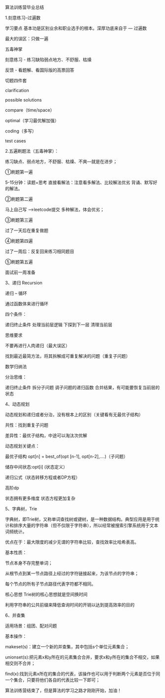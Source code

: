 算法训练营毕业总结

1.刻意练习–过遍数

学习要点
基本功是区别业余和职业选手的根本。深厚功底来自于 — 过遍数

最大的误区：只做一遍

五毒神掌

刻意练习 - 练习缺陷弱点地方、不舒服、枯燥

反馈 - 看题解、看国际版的高票回答

切题四件套

clarification

possible solutions

compare（time/space）

optimal（学习最优解加强）

coding（多写）

test cases

2.五遍刷题法（五毒神掌）：

练习缺点、弱点地方，不舒服、枯燥、不爽—就是在进步；

①刷题第一遍

5-15分钟：读题+思考
直接看解法：注意看多解法、比较解法优劣
背诵、默写好的解法。

②刷题第二遍

马上自己写 -->leetcode提交
多种解法，体会优劣；

③刷题第三遍

过了一天后在重复做题

④刷题第四遍

过了一周后：反复回来练习相同题目

⑤刷题第五遍

面试前一周准备

3、递归 Recursion

递归 – 循环

通过函数体来进行循环

四个条件：

递归终止条件
处理当前层逻辑
下探到下一层
清理当前层

 思维要求

不要再进行人肉递归（最大误区）

找到最近最简方法，将其拆解成可重复解决的问题（重复子问题）

数学归纳法

分治思维：

递归终止条件
拆分子问题
调子问题的递归函数
合并结果，有可能要恢复当前层的状态

4、动态规划

动态规划和递归或者分治，没有根本上的区别（关键看有无最优子结构）

共性：找到重复子问题

差异性：最优子结构，中途可以淘汰次优解

动态规划关键点：

最优子结构 opt[n] = best_of(opt [n-1], opt[n-2],....)（子问题）

储存中间状态:opt[i] (状态定义）

递归公式（状态转移方程或者DP方程）

高阶dp

状态拥有更多维度
状态方程更加复杂

5、字典树，Trie

字典树，即Trie树，又称单词查找树或键树，是一种数据结构。典型应用是用于统计和排序大量的字符串（但不仅限于字符串），所以经常被搜索引擎系统用于文本词频统计。

优点在于：最大限度的减少无谓的字符串比较，查找效率比哈希表高。

基本性质：

节点本身不存完整单词；

从根节点到某一节点路径上经过的字符链接起来，为该节点的字符串；

每个节点的所有子节点路径代表字符都不相同。

核心思想
Trie树的核心思想就是空间换时间

利用字符串的公共前缀来降低查询时间的开销以达到提高效率的目的

6、并查集

适用场景：组团、配对问题

基本操作：

makeset(s)：建立一个新的并查集，其中包括s个单位元素集合；

unionset(s):把元素x和y所在的元素集合合并，要求x和y所在的集合不相交，如果相交则不合并；

find(x):找到元素x所在的集合的代表，该操作也可以用于判断两个元素是否位于同一个集合，只要将他们各自的代表比较一下即可；

算法训练营结束了，但是算法的学习之路才刚刚开始，加油！
